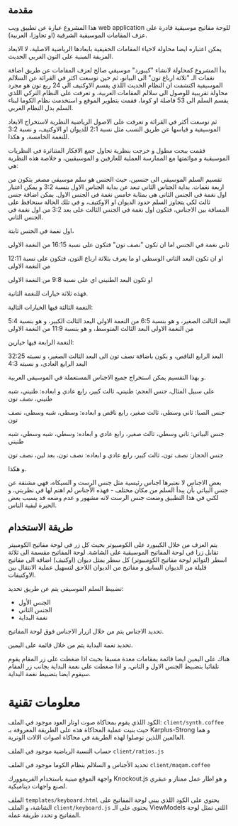 مقدمة
-------

هذا المشروع عبارة عن تطبيق ويب web application للوحة مفاتيح موسيقية قادرة على عزف المقامات الموسيقية الشرقية (او تجاوزا، العربية).

يمكن اعتباره ايضا محاولة لاحياء المقامات الحقيقية بابعادها الرياضية الاصلية، لا الابعاد المزيفة المبنية على التون الغربي الحديث.

بدأ المشروع كمحاولة لانشاء "كيبورد" موسيقي صالح لعزف المقامات عن طريق اضافة نغمات الـ "ثلاثة ارباع تون" الى البيانو، ثم حين توسعت اكثر في القرائة عن السلالم الموسيقية اكتشفت ان النظام الحديث اللذي يقسم الاوكتيف الى 24 ربع تون هو مجرد محاولة تقريبية للوصول الى سلالم المقامات العربية، و تعرفت على النظام التركي اللذي يقسم السلم الى 53 فاصلة او كوما، فقمت بتطوير الموقع و استخدمت نظام الكوما لبناء السلم بدل النظام الغربي.

ثم توسعت أكثر في القرائة و تعرفت على الاصول الرياضية النظرية لاستخراج الابعاد الموسيقية و قياسها عن طريق النسب مثل نسبة 2:1 للديوان او الاوكتيف، و نسبة 3:2 للنغمة الخامسة، و هكذا.

فقمت ببحث مطول و خرجت بنظرية تحاول جمع الافكار المتناثرة في النظريات الموسيقية و موائمتها مع الممارسة العملية للعازفين و الموسيقيين، و خلاصة هذه النظرية هي:

تقسيم السلم الموسيقي الى جنسين، حيث الجنس هو سلم موسيقي مصغر يتكون من اربعة نغمات. بداية الجناس الثاني تبعد عن بداية الجناس الاول بنسبة 3:2 و يمكن اعتبار اول نغمة في الجنس الثاني هي بمثابة خامس نغمة في الجنس الاول. يمكن اضافة جنس ثالث لكي يتجاوز السلم حدود الديوان او الاوكتيف، و في تلك الحالة سنحافظ على المسافة بين الاجناس، فتكون اول نغمة في الجنس الثالث على بعد 3:2 من اول نغمة في الجنس الثاني.

اول نغمة في الجنس ثابتة، 

ثاني نغمة في الجنس اما ان تكون "نصف تون" فتكون على نسبة 16:15 من النغمة الاولى

او ان تكون البعد الثاني الوسطي او ما يعرف بثلاثة ارباع التون، فتكون على نسبة 12:11 من النغمة الاولى

او تكون البعد الطنيني اي على نسبة 9:8 من النغمة الاولى

فهذه ثلاثة خيارات للنغمة الثانية.

النغمة الثالثة فيها الخيارات التالية:

البعد الثالث الصغير، و هو بنسبة 6:5 من النغمة الاولى
البعد الثالث الكبير، و هو بنسبة 5:4 من النغمة الاولى
البعد الثالث المتوسط، و هو بنسبة 11:9 من النغمة الاولى

النغمة الرابعة فيها خيارين:

البعد الرابع الناقص، و يكون باضافة نصف تون الى البعد الثالث الصغير، و نسبته 32:25 
البعد الرابع العادي، و نسبته 4:3

و بهذا التقسيم يمكن استخراج جميع الاجناس المستعملة في الموسيقى العربية.

على سبيل المثال، جنس العجم: طنيني، ثالث كبير، رابع عادي
و ابعاده: طنيني، شبه طنيني، نصف تون

جنس الصبا: ثاني وسطي، ثالث صغير، رابع ناقص
و ابعاده: وسطي، شبه وسطي، نصف تون

جنس البياتي: ثاني وسطي، ثالث صغير، رابع عادي
و ابعاده: وسطي، شبه وسطي، شبه طنيني

جنس الحجاز: نصف تون، ثالث كبير، رابع عادي
و ابعاده: نصف تون، بعد لين، نصف تون

و هكذا.

بعض الاجناس لا نعتبرها اجناس رئيسية مثل جنس الرست و السيكاه، فهي مشتقة عن جنس البياتي بأن يبدأ السلم من مكان مختلف - فهذه الأجناس لم اهتم لها في نظريتي، و لكني في هذا التطبيق وضعت جنس الرست لانه مشهور و عدم وضعه قد يسبب بعض الحيرة لبقية الناس.

طريقة الاستخدام
-----------------

يتم العزف من خلال الكيبورد على الكومبيوتر بحيث كل زر في لوحة مفاتيح الكومبيتر تقابل زرا في لوحة المفاتيح الموسيقية على الشاشة. لوحة المفاتيح مقسمة الى ثلاثة اسطر (لتوائم لوحة مفاتيح الكومبيوتر) كل سطر يمثل ديوان (اوكتيف) اضافة الى مفاتيح قليلة من الديوان السابق و مفاتيح من الديوان اللاحق لتسهيل عملية الانتقال بين الاوكتيفات.

تضبيط السلم الموسيقي يتم عن طريق تحديد:

- الجنس الأول
- الجنس الثاني
- نغمة البداية

تحديد الاجناس يتم من خلال ازرار الاجناس فوق لوحة المفاتيح.

تحديد نغمة البداية يتم من خلال قائمة على اليمين.

هناك على اليمين ايضا قائمة بمقامات معدة مسبقا بحيث اذا ضغطت على زر المقام يقوم تلقائيا بتضبيط الجنس الاول و الثاني، و اذا ضغطت على نغمة البداية بجانب زر المقام سيقوم ايضا بتضبيط نغمة البداية.

# معلومات تقنية

الكود اللذي يقوم بمحاكاة صوت اوتار العود موجود في الملف: `client/synth.coffee` حيث بنيت عملية المحاكاة هذه على الطريقة المعروفة بـ Karplus-Strong و هما العالمين اللذين توصلوا لهذه الطريقة في محاكاة اصوات الالات الوترية.

حساب النسبة الرياضية موجود في الملف `client/ratios.js`

تحديد الأجناس و السلالم بنظام الكوما موجود في الملف `client/maqam.coffee`

واجهة الموقع مبنية باستخدام الفريموورك Knockout.js و هو اطار عمل ممتاز و عبقري لصنع واجهات ديناميكية.

الملف `templates/keyboard.html` يحتوي على الكود اللذي يبني لوحة المفاتيح على الشاشة، و الملف `client/keyboard.js` يحتوي على الـ ViewModels اللتي تمثل لوحة المفاتيح و تحدد طريقة عمله.
